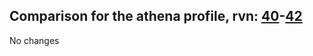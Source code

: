 ## Comparison for the athena profile, rvn: [40](https://github.com/PRO100KatYT/FortniteProfileRevisions/tree/main/profiles/athena/40%20athena.json)-[42](https://github.com/PRO100KatYT/FortniteProfileRevisions/tree/main/profiles/athena/42%20athena.json)

No changes
